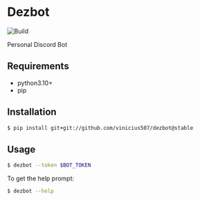 # Dezbot

![Build](https://github.com/vinicius507/dezbot/actions/workflows/build.yml/badge.svg)

Personal Discord Bot

## Requirements

- python3.10+
- pip

## Installation

```sh
$ pip install git+git://github.com/vinicius507/dezbot@stable
```

## Usage

```sh
$ dezbot --token $BOT_TOKEN
```

To get the help prompt:

```sh
$ dezbot --help
```
